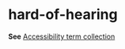 # hard-of-hearing

**See** [Accessibility term collection](https://worldready.cloudapp.net/Styleguide/Read?id=2700&topicid=26596)
